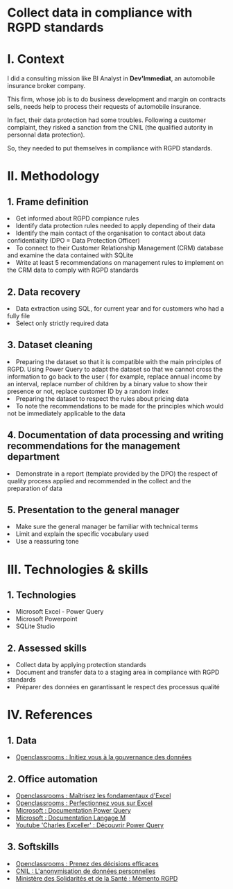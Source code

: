 # Collect data in compliance with RGPD standards

<h1>I. Context</h1>

I did a consulting mission like BI Analyst in **Dev'Immediat**, an automobile insurance broker company.

This firm, whose job is to do business development and margin on contracts sells, needs help to process their requests of automobile insurance.

In fact, their data protection had some troubles. Following a customer complaint, they risked a sanction from the CNIL (the qualified autority in personnal data protection).

So, they needed to put themselves in compliance with RGPD standards.

<h1>II. Methodology</h1>
  <h2>1. Frame definition</h2>
    <li>Get informed about RGPD compiance rules</li>
    <li>Identify data protection rules needed to apply depending of their data</li>
    <li>Identify the main contact of the organisation to contact about data confidentiality (DPO = Data Protection Officer)</li>
    <li>To connect to their Customer Relationship Management (CRM) database and examine the data contained with SQLite</li>
    <li>Write at least 5 recommendations on management rules to implement on the CRM data to comply with RGPD standards</li>

  <h2>2. Data recovery</h2>
    <li>Data extraction using SQL, for current year and for customers who had a fully file</li>
    <li>Select only strictly required data</li>
    
  <h2>3. Dataset cleaning</h2>
    <li>Preparing the dataset so that it is compatible with the main principles of RGPD. Using Power Query to adapt the dataset so that we         cannot cross the information to go back to the user ( for example, replace annual income by an interval, replace number of       children by a binary value to show their presence or not, replace customer ID by a random index</li>
    <li>Preparing the dataset to respect the rules about pricing data</li>
    <li>To note the recommendations to be made for the principles which would not be immediately applicable to the data</li>

  <h2>4. Documentation of data processing and writing recommendations for the management department</h2>
    <li>Demonstrate in a report (template provided by the DPO) the respect of quality process applied and recommended in the collect and the preparation of data</li>

  <h2>5. Presentation to the general manager</h2>
    <li>Make sure the general manager be familiar with technical terms</li>
    <li>Limit and explain the specific vocabulary used</li>
    <li>Use a reassuring tone</li>

<h1>III. Technologies & skills</h1>

   <h2>1. Technologies</h2>
     <li>Microsoft Excel - Power Query</li>
     <li>Microsoft Powerpoint</li>
     <li>SQLite Studio</li>

   <h2>2. Assessed skills</h2>
     <li>Collect data by applying protection standards</li>
     <li>Document and transfer data to a staging area in compliance with RGPD standards</li>
     <li>Préparer des données en garantissant le respect des processus qualité</li>

<h1>IV. References</h1>

  <h2>1. Data</h2>
    <li><a href="https://openclassrooms.com/fr/courses/7693881-initiez-vous-a-la-gouvernance-des-donnees">Openclassrooms : Initiez vous à la gouvernance des données</a></li>

  <h2>2. Office automation</h2>
    <li><a href="https://openclassrooms.com/fr/courses/7168336-maitrisez-les-fondamentaux-dexcel">Openclassrooms : Maîtrisez les fondamentaux d'Excel</a></li>
    <li><a href="https://openclassrooms.com/fr/courses/7139456-perfectionnez-vous-sur-excel">Openclassrooms : Perfectionnez vous sur Excel</a></li>
    <li><a href="https://learn.microsoft.com/fr-fr/power-query/get-data-experience">Microsoft : Documentation Power Query</a></li>
    <li><a href="https://learn.microsoft.com/fr-fr/powerquery-m/">Microsoft : Documentation Langage M</a></li>
    <li><a href="https://www.youtube.com/watch?v=3GqTw0mZF7I/">Youtube 'Charles Exceller' : Découvrir Power Query</a></li>
 
  <h2>3. Softskills</h2>
    <li><a href="https://openclassrooms.com/fr/courses/6909446-prenez-des-decisions-efficaces">Openclassrooms : Prenez des décisions efficaces</a></li>
    <li><a href="https://www.cnil.fr/fr/lanonymisation-de-donnees-personnelles">CNIL : L'anonymisation de données personnelles</li>
    <li><a href="https://sante.gouv.fr/IMG/pdf/memento_rgpd-a5-190401-vf.pdf">Ministère des Solidarités et de la Santé : Mémento RGPD</li>
    
